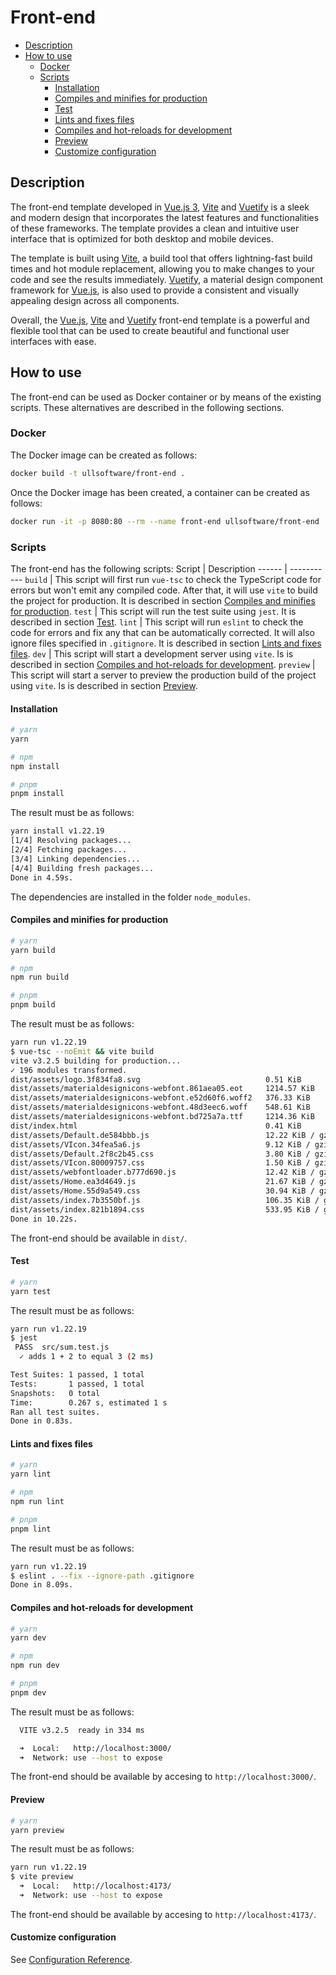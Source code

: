 # Front-end

<!-- TOC -->

- [Description](#description)
- [How to use](#how-to-use)
  - [Docker](#docker)
  - [Scripts](#scripts)
    - [Installation](#installation)
    - [Compiles and minifies for production](#compiles-and-minifies-for-production)
    - [Test](#test)
    - [Lints and fixes files](#lints-and-fixes-files)
    - [Compiles and hot-reloads for development](#compiles-and-hot-reloads-for-development)
    - [Preview](#preview)
    - [Customize configuration](#customize-configuration)

<!-- /TOC -->

## Description

The front-end template developed in [Vue.js 3](https://vuejs.org), [Vite](https://vitejs.dev) and [Vuetify](https://vuetifyjs.com) is a sleek and modern design that incorporates the latest features and functionalities of these frameworks. The template provides a clean and intuitive user interface that is optimized for both desktop and mobile devices.

The template is built using [Vite](https://vitejs.dev), a build tool that offers lightning-fast build times and hot module replacement, allowing you to make changes to your code and see the results immediately. [Vuetify](https://vuetifyjs.com), a material design component framework for [Vue.js](https://vuejs.org), is also used to provide a consistent and visually appealing design across all components.

Overall, the [Vue.js](https://vuejs.org), [Vite](https://vitejs.dev) and [Vuetify](https://vuetifyjs.com) front-end template is a powerful and flexible tool that can be used to create beautiful and functional user interfaces with ease.

## How to use

The front-end can be used as Docker container or by means of the existing scripts. These alternatives are described in the following sections.

### Docker

The Docker image can be created as follows:
```sh
docker build -t ullsoftware/front-end .
```
Once the Docker image has been created, a container can be created as follows:
```sh
docker run -it -p 8080:80 --rm --name front-end ullsoftware/front-end
```

### Scripts

The front-end has the following scripts:
Script | Description
------ | -----------
`build` | This script will first run `vue-tsc` to check the TypeScript code for errors but won't emit any compiled code. After that, it will use `vite` to build the project for production. It is described in section [Compiles and minifies for production](#compiles-and-minifies-for-production).
`test` | This script will run the test suite using `jest`. It is described in section [Test](#test).
`lint` | This script will run `eslint` to check the code for errors and fix any that can be automatically corrected. It will also ignore files specified in `.gitignore`. It is described in section [Lints and fixes files](#lints-and-fixes-files).
`dev` | This script will start a development server using `vite`. Is is described in section [Compiles and hot-reloads for development](#compiles-and-hot-reloads-for-development).
`preview` | This script will start a server to preview the production build of the project using `vite`. Is is described in section [Preview](#preview).

#### Installation

```sh
# yarn
yarn

# npm
npm install

# pnpm
pnpm install
```
The result must be as follows:
```sh
yarn install v1.22.19
[1/4] Resolving packages...
[2/4] Fetching packages...
[3/4] Linking dependencies...
[4/4] Building fresh packages...
Done in 4.59s.
```
The dependencies are installed in the folder `node_modules`.

#### Compiles and minifies for production

```sh
# yarn
yarn build

# npm
npm run build

# pnpm
pnpm build
```
The result must be as follows:
```sh
yarn run v1.22.19
$ vue-tsc --noEmit && vite build
vite v3.2.5 building for production...
✓ 196 modules transformed.
dist/assets/logo.3f834fa8.svg                            0.51 KiB
dist/assets/materialdesignicons-webfont.861aea05.eot     1214.57 KiB
dist/assets/materialdesignicons-webfont.e52d60f6.woff2   376.33 KiB
dist/assets/materialdesignicons-webfont.48d3eec6.woff    548.61 KiB
dist/assets/materialdesignicons-webfont.bd725a7a.ttf     1214.36 KiB
dist/index.html                                          0.41 KiB
dist/assets/Default.de584bbb.js                          12.22 KiB / gzip: 4.44 KiB
dist/assets/VIcon.34fea5a6.js                            9.12 KiB / gzip: 3.43 KiB
dist/assets/Default.2f8c2b45.css                         3.80 KiB / gzip: 1.04 KiB
dist/assets/VIcon.80009757.css                           1.50 KiB / gzip: 0.60 KiB
dist/assets/webfontloader.b777d690.js                    12.42 KiB / gzip: 4.98 KiB
dist/assets/Home.ea3d4649.js                             21.67 KiB / gzip: 7.57 KiB
dist/assets/Home.55d9a549.css                            30.94 KiB / gzip: 4.44 KiB
dist/assets/index.7b3550bf.js                            106.35 KiB / gzip: 41.89 KiB
dist/assets/index.821b1894.css                           533.95 KiB / gzip: 76.03 KiB
Done in 10.22s.
```
The front-end should be available in `dist/`.

#### Test

```sh
# yarn
yarn test
```
The result must be as follows:
```sh
yarn run v1.22.19
$ jest
 PASS  src/sum.test.js
  ✓ adds 1 + 2 to equal 3 (2 ms)

Test Suites: 1 passed, 1 total
Tests:       1 passed, 1 total
Snapshots:   0 total
Time:        0.267 s, estimated 1 s
Ran all test suites.
Done in 0.83s.
```

#### Lints and fixes files

```sh
# yarn
yarn lint

# npm
npm run lint

# pnpm
pnpm lint
```
The result must be as follows:
```sh
yarn run v1.22.19
$ eslint . --fix --ignore-path .gitignore
Done in 8.09s.
```

#### Compiles and hot-reloads for development

```sh
# yarn
yarn dev

# npm
npm run dev

# pnpm
pnpm dev
```
The result must be as follows:
```sh
  VITE v3.2.5  ready in 334 ms

  ➜  Local:   http://localhost:3000/
  ➜  Network: use --host to expose
```
The front-end should be available by accesing to `http://localhost:3000/`.

#### Preview
```sh
# yarn
yarn preview
```
The result must be as follows:
```sh
yarn run v1.22.19
$ vite preview
  ➜  Local:   http://localhost:4173/
  ➜  Network: use --host to expose
```
The front-end should be available by accesing to `http://localhost:4173/`.

#### Customize configuration

See [Configuration Reference](https://vitejs.dev/config/).